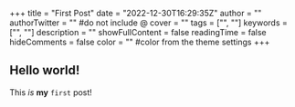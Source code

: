 +++
title = "First Post"
date = "2022-12-30T16:29:35Z"
author = ""
authorTwitter = "" #do not include @
cover = ""
tags = ["", ""]
keywords = ["", ""]
description = ""
showFullContent = false
readingTime = false
hideComments = false
color = "" #color from the theme settings
+++

## Hello world!

This *is* **my** `first` post!